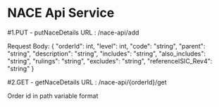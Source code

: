  # NACE Api Service
 
#1.PUT - putNaceDetails
 URL : /nace-api/add

Request Body:
{
"orderId": int,
"level": int,
"code": "string",
"parent": "string",
"description": "string",
"includes": "string",
"also_includes": "string",
"rulings": "string",
"excludes": "string",
"referenceISIC_Rev4": "string"
}

#2.GET - getNaceDetails
 URL : /nace-api/{orderId}/get

Order id in path variable format
